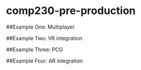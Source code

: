 # comp230-pre-production

##Example One:
Multiplayer

##Example Two:
VR integration

##Example Three:
PCG

##Example Four:
AR integration